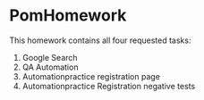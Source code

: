 # PomHomework
This homework contains all four requested tasks: 
1) Google Search 
2) QA Automation 
3) Automationpractice registration page 
4) Automationpractice Registration negative tests 
